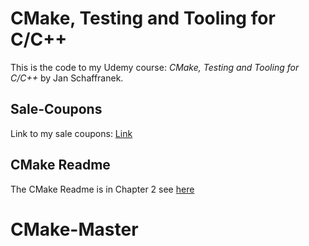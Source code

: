 # CMake, Testing and Tooling for C/C++

This is the code to my Udemy course:
*CMake, Testing and Tooling for C/C++* by Jan Schaffranek.

## Sale-Coupons

Link to my sale coupons: [Link](https://github.com/franneck94/YoutubeVideos/blob/master/EnglishCourses.md)

## CMake Readme

The CMake Readme is in Chapter 2 see [here](./2_CMake/README.md)
# CMake-Master
